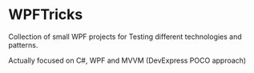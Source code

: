 # WPFTricks
Collection of small WPF projects for Testing different technologies and patterns.

Actually focused on C#, WPF and MVVM (DevExpress POCO approach)
